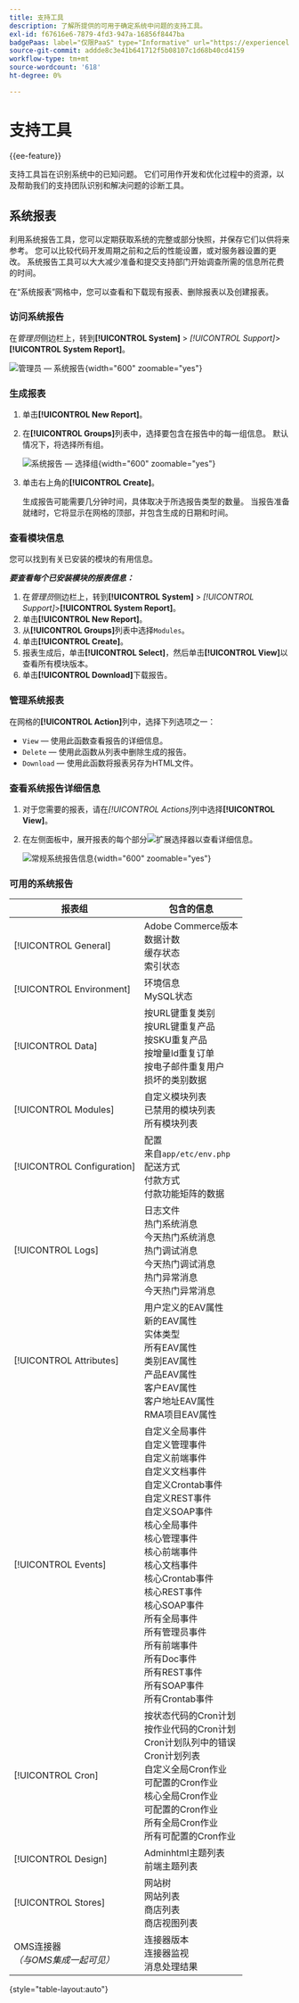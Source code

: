 ```yaml
---
title: 支持工具
description: 了解所提供的可用于确定系统中问题的支持工具。
exl-id: f67616e6-7879-4fd3-947a-16856f8447ba
badgePaas: label="仅限PaaS" type="Informative" url="https://experienceleague.adobe.com/en/docs/commerce/user-guides/product-solutions" tooltip="仅适用于云项目(Adobe管理的PaaS基础架构)和内部部署项目上的Adobe Commerce 。"
source-git-commit: addde8c3e41b641712f5b08107c1d68b40cd4159
workflow-type: tm+mt
source-wordcount: '618'
ht-degree: 0%

---
```


# 支持工具

{{ee-feature}}

支持工具旨在识别系统中的已知问题。 它们可用作开发和优化过程中的资源，以及帮助我们的支持团队识别和解决问题的诊断工具。

## 系统报表

利用系统报告工具，您可以定期获取系统的完整或部分快照，并保存它们以供将来参考。 您可以比较代码开发周期之前和之后的性能设置，或对服务器设置的更改。 系统报告工具可以大大减少准备和提交支持部门开始调查所需的信息所花费的时间。

在“系统报表”网格中，您可以查看和下载现有报表、删除报表以及创建报表。

### 访问系统报告

在&#x200B;_管理员_&#x200B;侧边栏上，转到&#x200B;**[!UICONTROL System]** > _[!UICONTROL Support]_>**[!UICONTROL System Report]**。

![管理员 — 系统报告](./assets/reports.png){width="600" zoomable="yes"}

### 生成报表

1. 单击&#x200B;**[!UICONTROL New Report]**。

1. 在&#x200B;**[!UICONTROL Groups]**&#x200B;列表中，选择要包含在报告中的每一组信息。 默认情况下，将选择所有组。

   ![系统报告 — 选择组](./assets/report-create.png){width="600" zoomable="yes"}

1. 单击右上角的&#x200B;**[!UICONTROL Create]**。

   生成报告可能需要几分钟时间，具体取决于所选报告类型的数量。 当报告准备就绪时，它将显示在网格的顶部，并包含生成的日期和时间。

### 查看模块信息

您可以找到有关已安装的模块的有用信息。

**_要查看每个已安装模块的报表信息：_**

1. 在&#x200B;_管理员_&#x200B;侧边栏上，转到&#x200B;**[!UICONTROL System]** > _[!UICONTROL Support]_>**[!UICONTROL System Report]**。
1. 单击&#x200B;**[!UICONTROL New Report]**。
1. 从&#x200B;**[!UICONTROL Groups]**&#x200B;列表中选择`Modules`。
1. 单击&#x200B;**[!UICONTROL Create]**。
1. 报表生成后，单击&#x200B;**[!UICONTROL Select]**，然后单击&#x200B;**[!UICONTROL View]**&#x200B;以查看所有模块版本。
1. 单击&#x200B;**[!UICONTROL Download]**&#x200B;下载报告。

### 管理系统报表

在网格的&#x200B;**[!UICONTROL Action]**&#x200B;列中，选择下列选项之一：

- `View` — 使用此函数查看报告的详细信息。
- `Delete` — 使用此函数从列表中删除生成的报告。
- `Download` — 使用此函数将报表另存为HTML文件。

### 查看系统报告详细信息

1. 对于您需要的报表，请在&#x200B;_[!UICONTROL Actions]_&#x200B;列中选择&#x200B;**[!UICONTROL View]**。

1. 在左侧面板中，展开报表的每个部分![扩展选择器](../assets/icon-display-expand.png)以查看详细信息。

   ![常规系统报告信息](./assets/report-information.png){width="600" zoomable="yes"}

### 可用的系统报告

| 报表组 | 包含的信息 |
| ------------ | -------------------- |
| [!UICONTROL General] | Adobe Commerce版本<br>数据计数<br>缓存状态<br>索引状态 |
| [!UICONTROL Environment] | 环境信息<br>MySQL状态 |
| [!UICONTROL Data] | 按URL键重复类别<br>按URL键重复产品<br>按SKU重复产品<br>按增量Id重复订单<br>按电子邮件重复用户<br>损坏的类别数据 |
| [!UICONTROL Modules] | 自定义模块列表<br>已禁用的模块列表<br>所有模块列表 |
| [!UICONTROL Configuration] | 配置<br>来自`app/etc/env.php`<br>配送方式<br>付款方式<br>付款功能矩阵的数据 |
| [!UICONTROL Logs] | 日志文件<br>热门系统消息<br>今天热门系统消息<br>热门调试消息<br>今天热门调试消息<br>热门异常消息<br>今天热门异常消息 |
| [!UICONTROL Attributes] | 用户定义的EAV属性<br>新的EAV属性<br>实体类型<br>所有EAV属性<br>类别EAV属性<br>产品EAV属性<br>客户EAV属性<br>客户地址EAV属性<br>RMA项目EAV属性 |
| [!UICONTROL Events] | 自定义全局事件<br>自定义管理事件<br>自定义前端事件<br>自定义文档事件<br>自定义Crontab事件<br>自定义REST事件<br>自定义SOAP事件<br>核心全局事件<br>核心管理事件<br>核心前端事件<br>核心文档事件<br>核心Crontab事件<br>核心REST事件<br>核心SOAP事件<br>所有全局事件<br>所有管理员事件<br>所有前端事件<br>所有Doc事件<br>所有REST事件<br>所有SOAP事件<br>所有Crontab事件 |
| [!UICONTROL Cron] | 按状态代码的Cron计划<br>按作业代码的Cron计划<br>Cron计划队列中的错误<br>Cron计划列表<br>自定义全局Cron作业<br>可配置的Cron作业<br>核心全局Cron作业<br>可配置的Cron作业<br>所有全局Cron作业<br>所有可配置的Cron作业 |
| [!UICONTROL Design] | Adminhtml主题列表<br>前端主题列表 |
| [!UICONTROL Stores] | 网站树<br>网站列表<br>商店列表<br>商店视图列表 |
| OMS连接器&#x200B;<br>_（与OMS集成一起可见）_ | 连接器版本<br>连接器监视<br>消息处理结果 |

{style="table-layout:auto"}
